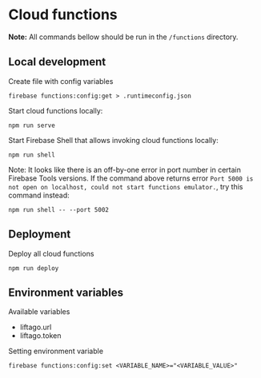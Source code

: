 # Cloud functions

**Note:** All commands bellow should be run in the `/functions` directory.

## Local development

Create file with config variables

```shell script
firebase functions:config:get > .runtimeconfig.json
```

Start cloud functions locally:

```shell script
npm run serve
```

Start Firebase Shell that allows invoking cloud functions locally:

```shell script
npm run shell
```

Note: It looks like there is an off-by-one error in port number in certain Firebase Tools versions. If the command above 
returns error `Port 5000 is not open on localhost, could not start functions emulator.`, try this command instead:

```shell script
npm run shell -- --port 5002
``` 

## Deployment

Deploy all cloud functions

```shell script
npm run deploy
```

## Environment variables

Available variables
* liftago.url
* liftago.token

Setting environment variable 

```shell script
firebase functions:config:set <VARIABLE_NAME>="<VARIABLE_VALUE>"

```
